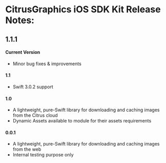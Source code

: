 CitrusGraphics iOS SDK Kit Release Notes:
==============================================

1.1.1
-----

#### Current Version
+ Minor bug fixes & improvements

#### 1.1
+ Swift 3.0.2 support


#### 1.0
+ A lightweight, pure-Swift library for downloading and caching images from the Citrus cloud
+ Dynamic Assets available to module for their assets requirements

#### 0.0.1
+ A lightweight, pure-Swift library for downloading and caching images from the web
+ Internal testing purpose only

